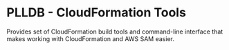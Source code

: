 # PLLDB - CloudFormation Tools

Provides set of CloudFormation build tools and command-line interface that makes working with CloudFormation and AWS SAM easier.

